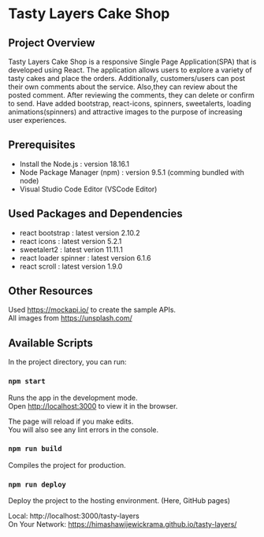 # Tasty Layers Cake Shop

## Project Overview

Tasty Layers Cake Shop is a responsive Single Page Application(SPA) that is developed using React. The application allows users to explore a variety of tasty cakes and place the orders. Additionally, customers/users can post their own comments about the service. Also,they can review about the posted comment. After reviewing the comments, they can delete or confirm to send. Have added bootstrap, react-icons, spinners, sweetalerts, loading animations(spinners) and attractive images to the purpose of increasing user experiences.

## Prerequisites

- Install the Node.js : version 18.16.1
- Node Package Manager (npm) : version 9.5.1 (comming bundled with node)
- Visual Studio Code Editor (VSCode Editor)

## Used Packages and Dependencies

- react bootstrap : latest version 2.10.2
- react icons : latest version 5.2.1
- sweetalert2 : latest verion 11.11.1
- react loader spinner : latest version 6.1.6
- react scroll : latest version 1.9.0

## Other Resources

Used https://mockapi.io/ to create the sample APIs.\
All images from https://unsplash.com/

## Available Scripts

In the project directory, you can run:

### `npm start`

Runs the app in the development mode.\
Open [http://localhost:3000](http://localhost:3000) to view it in the browser.

The page will reload if you make edits.\
You will also see any lint errors in the console.

### `npm run build`

Compiles the project for production.

### `npm run deploy`

Deploy the project to the hosting environment. (Here, GitHub pages)

Local: http://localhost:3000/tasty-layers \
On Your Network: https://himashawijewickrama.github.io/tasty-layers/

